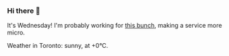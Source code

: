 ### Hi there :wave:

It's Wednesday! I'm probably working for [this bunch](https://github.com/kohofinancial), making a service more micro.

Weather in Toronto: sunny, at +0°C.
